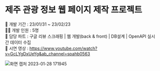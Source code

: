 제주 관광 정보 웹 페이지 제작 프로젝트
========================================

📆 개발 기간 : 23/01/31 ~ 23/02/23  
👨‍💻 개발 인원 : 5명    
📃 담당 파트 : 구글 리뷰 스크래핑 | 웹 개발(back & front) | DB설계 | OpenAPI 실시간 데이터 수집  
📓 시연 영상 : https://www.youtube.com/watch?v=GcLYgDxUeYg&ab_channel=spahb0563  
            
![화면 캡처 2023-01-28 171945](https://user-images.githubusercontent.com/102467004/215255516-1dedcf1e-d285-4a79-b4d0-284f89750e3d.png)
